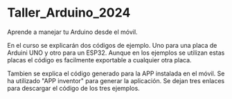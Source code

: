# Taller_Arduino_2024
Aprende a manejar tu Arduino desde el móvil. 

En el curso se explicarán dos códigos de ejemplo. Uno para una placa de Arduini UNO y otro para un ESP32. Aunque en los ejemplos se utilizan estas placas el código es facilmente exportable a cualquier otra placa.

Tambien se explica el código generado para la APP instalada en el móvil. Se ha utilizado "APP inventor" para generar la aplicación. Se dejan tres enlaces para descargar el código de los tres ejemplos.


